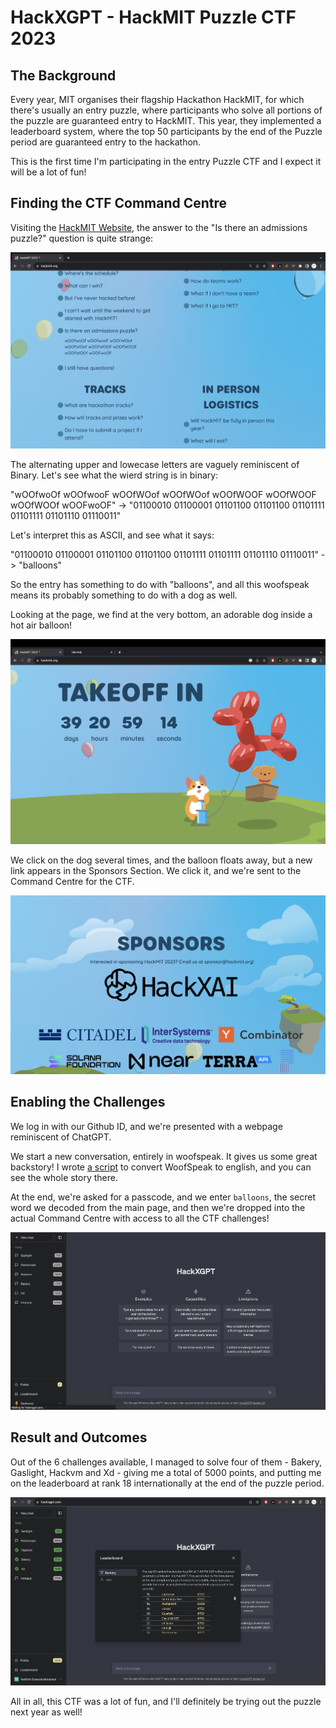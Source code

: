 # HackXGPT - HackMIT Puzzle CTF 2023

## The Background

Every year, MIT organises their flagship Hackathon HackMIT, for which there's usually an entry puzzle, where participants who solve all portions of the puzzle are guaranteed entry to HackMIT. This year, they implemented a leaderboard system, where the top 50 participants by the end of the Puzzle period are guaranteed entry to the hackathon.

This is the first time I'm participating in the entry Puzzle CTF and I expect it will be a lot of fun!

## Finding the CTF Command Centre

Visiting the [HackMIT Website](https://hackmit.org/), the answer to the "Is there an admissions puzzle?" question is quite strange:

![PuzzleIntroImage](./images/PuzzleIntro.png)

The alternating upper and lowecase letters are vaguely reminiscent of Binary. Let's see what the wierd string is in binary:

"wOOfwoOf wOOfwooF wOOfWOof wOOfWOof wOOfWOOF wOOfWOOF wOOfWOOf wOOFwoOF" -> "01100010 01100001 01101100 01101100 01101111 01101111 01101110 01110011"

Let's interpret this as ASCII, and see what it says:

"01100010 01100001 01101100 01101100 01101111 01101111 01101110 01110011" -> "balloons"

So the entry has something to do with "balloons", and all this woofspeak means its probably something to do with a dog as well.

Looking at the page, we find at the very bottom, an adorable dog inside a hot air balloon!

![Doggy](./images/Doggy.png)

We click on the dog several times, and the balloon floats away, but a new link appears in the Sponsors Section. We click it, and we're sent to the Command Centre for the CTF.

![HackXAI](./images/HackXAI.png)

## Enabling the Challenges

We log in with our Github ID, and we're presented with a webpage reminiscent of ChatGPT.

We start a new conversation, entirely in woofspeak. It gives us some great backstory! I wrote [a script](./DogToEng.py) to convert WoofSpeak to english, and you can see the whole story there.

At the end, we're asked for a passcode, and we enter `balloons`, the secret word we decoded from the main page, and then we're dropped into the actual Command Centre with access to all the CTF challenges!

![HackXAI](./images/ActualCommandCentre.png)

## Result and Outcomes
Out of the 6 challenges available, I managed to solve four of them - Bakery, Gaslight, Hackvm and Xd - giving me a total of 5000 points, and putting me on the leaderboard at rank 18 internationally at the end of the puzzle period.

![Position On Leaderboard](./images/PositionOnLeaderboard.png)

All in all, this CTF was a lot of fun, and I'll definitely be trying out the puzzle next year as well!